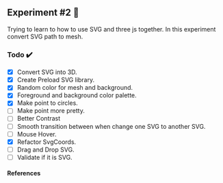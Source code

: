 ## Experiment #2 🧪
Trying to learn to how to use SVG and three js together. In this experiment convert SVG path to mesh.

### Todo ✔️

- [x] Convert SVG into 3D.
- [x] Create Preload SVG library.
- [x] Random color for mesh and background.
- [x] Foreground and background color palette.
- [x] Make point to circles.
- [ ] Make point more pretty.
- [ ] Better Contrast
- [ ] Smooth transition between when change one SVG to another SVG.
- [ ] Mouse Hover.
- [x] Refactor SvgCoords.
- [ ] Drag and Drop SVG.
- [ ] Validate if it is SVG.

#### References
